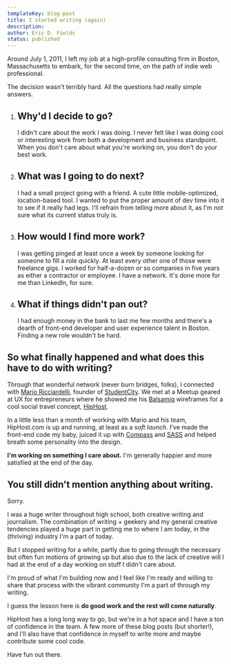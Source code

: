 ```yaml
---
templateKey: blog-post
title: I started writing (again)
description:
author: Eric D. Fields
status: published
---
```


Around July 1, 2011, I left my job at a high-profile consulting firm in Boston, Massachusetts to embark, for the second time, on the path of indie web professional.

The decision wasn't terribly hard. All the questions had really simple answers.

1. ## Why'd I decide to go?
   I didn't care about the work I was doing. I never felt like I was doing cool or interesting work from both a development and business standpoint. When you don't care about what you're working on, you don't do your best work.
1. ## What was I going to do next?
   I had a small project going with a friend. A cute little mobile-optimized, location-based tool. I wanted to put the proper amount of dev time into it to see if it really had legs. I'll refrain from telling more about it, as I'm not sure what its current status truly is.
1. ## How would I find more work?
   I was getting pinged at least once a week by someone looking for someone to fill a role quickly. At least every other one of those were freelance gigs. I worked for half-a-dozen or so companies in five years as either a contractor or employee. I have a network. It's done more for me than LinkedIn, for sure.
1. ## What if things didn't pan out?
   I had enough money in the bank to last me few months and there's a dearth of front-end developer and user experience talent in Boston. Finding a new role wouldn't be hard.

## So what finally happened and what does this have to do with writing?

Through that wonderful network (never burn bridges, folks), I connected with [Mario Ricciardelli](http://www.linkedin.com/in/marioricciardelli), founder of [StudentCity](http://StudentCity.com). We met at a Meetup geared at UX for entrepreneurs where he showed me his [Balsamiq](http://balsamiq.com) wireframes for a cool social travel concept, [HipHost](http://hiphost.com).

In a little less than a month of working with Mario and his team, HipHost.com is up and running, at least as a _soft launch_. I've made the front-end code my baby, juiced it up with [Compass](http://compass-style.org) and [SASS](http://sass-lang.com) and helped breath some personality into the design.

**I'm working on something I care about.** I'm generally happier and more satisfied at the end of the day.

## You still didn't mention anything about writing.

Sorry.

I was a huge writer throughout high school, both creative writing and journalism. The combination of writing + geekery and my general creative tendencies played a huge part in getting me to where I am today, in the (thriving) industry I'm a part of today.

But I stopped writing for a while, partly due to going through the necessary but often fun motions of growing up but also due to the lack of creative will I had at the end of a day working on stuff I didn't care about.

I'm proud of what I'm building now and I feel like I'm ready and willing to share that process with the vibrant community I'm a part of through my writing.

I guess the lesson here is **do good work and the rest will come naturally**.

HipHost has a long long way to go, but we're in a hot space and I have a ton of confidence in the team. A few more of these blog posts (but shorter!), and I'll also have that confidence in myself to write more and maybe contribute some cool code.

Have fun out there.
